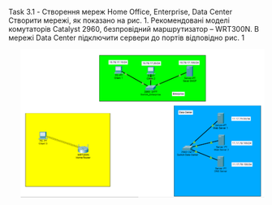 Task 3.1 - Створення мереж Home Office, Enterprise, Data Center
Створити мережі, як показано на рис. 1. Рекомендовані моделі комутаторів Catalyst 2960, безпровідний маршрутизатор – WRT300N. В мережі Data Center підключити сервери до портів відповідно рис. 1


<ul><img src="m3/task3.1/scrin/chema.png"></ul>

